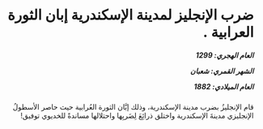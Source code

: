 <h1 dir="rtl">ضرب الإنجليز لمدينة الإسكندرية إبان الثورة العرابية .</h1>

<h5 dir="rtl">العام الهجري:  1299

الشهر القمري: شعبان

العام الميلادي: 1882</h5>

<p dir="rtl">قام الإنجليزُ بضرب مدينة الإسكندرية، وذلك إبَّان الثورة العُرابية حيث حاصر الأسطولُ الإنجليزي مدينةَ الإسكندرية واختلق ذرائِعَ لِضَربِها واحتلالها مساندةً للخديوي توفيق!</p></br>
